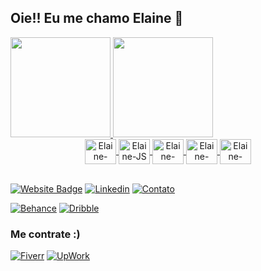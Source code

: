 ## Oie!! Eu me chamo Elaine 👋 

<div align="center" style="display: inline-block">
  <a href="https://github.com/elainefs">
  <img height="160em" src="https://github-readme-stats.vercel.app/api?username=elainefs&show_icons=true&theme=tokyonight&include_all_commits=true&count_private=true"/>
    <img height="160em" src="https://github-readme-stats.vercel.app/api/top-langs/?username=elainefs&layout=compact&langs_count=7&theme=tokyonight"/>
</div><br>
  
<div align="center">
  <img align="center" alt="Elaine-CSS" height="40" width="50" src="https://cdn.jsdelivr.net/gh/devicons/devicon/icons/wordpress/wordpress-plain.svg">
  <img align="center" alt="Elaine-JS" height="40" width="50" src="https://cdn.jsdelivr.net/gh/devicons/devicon/icons/javascript/javascript-plain.svg">
  <img align="center" alt="Elaine-HTML" height="40" width="50" src="https://cdn.jsdelivr.net/gh/devicons/devicon/icons/html5/html5-original.svg">
  <img align="center" alt="Elaine-CSS" height="40" width="50" src="https://cdn.jsdelivr.net/gh/devicons/devicon/icons/css3/css3-original.svg">
  <img align="center" alt="Elaine-Python" height="40" width="50" src="https://cdn.jsdelivr.net/gh/devicons/devicon/icons/python/python-original.svg">
</div><br>

[![Website Badge](https://img.shields.io/badge/-elaineferreira.com.br-0d3d68?style=flat&logo=Google-Chrome&logoColor=white&link=https://felipecastrosales.com/)](https://elaineferreira.com.br)
[![Linkedin](https://img.shields.io/badge/LinkedIn-0077B5?style=flat&logo=linkedin&logoColor=white)](https://linkedin.com/in/elaineferreiras)
[![Contato](https://img.shields.io/badge/Contato-D14836?style=flat&logo=gmail&logoColor=white)](mailto:contato@elaineferreira.com.br)
  
[![Behance](https://img.shields.io/badge/-Behance-blue?style=flat&logo=behance&logoColor=white)](https://behance.net/elainefs_)
[![Dribble](https://img.shields.io/badge/Dribbble-EA4C89?style=flat&logo=dribbble&logoColor=white)](https://dribbble.com/elainefs_)
  
  
### Me contrate :)
[![Fiverr](https://img.shields.io/badge/fiverr-1DBF73?style=for-the-badge&logo=fiverr&logoColor=white)](https://br.fiverr.com/elaineferreiras)
[![UpWork](https://img.shields.io/badge/UpWork-6FDA44?style=for-the-badge&logo=Upwork&logoColor=white)](https://upwork.com/freelancers/~01dfa96c4b4fd3005d)


<!-- Themas: dark, radical, merko, gruvbox, tokyonight, onedark, cobalt, synthwave, highcontrast, dracula-->
